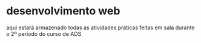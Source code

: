# desenvolvimento web
 aqui estará armazenado todas as atividades práticas feitas em sala durante o 2º periodo do curso de ADS 
